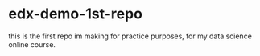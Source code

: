 # edx-demo-1st-repo
this is the first repo im making for practice purposes, for my data science online course.
